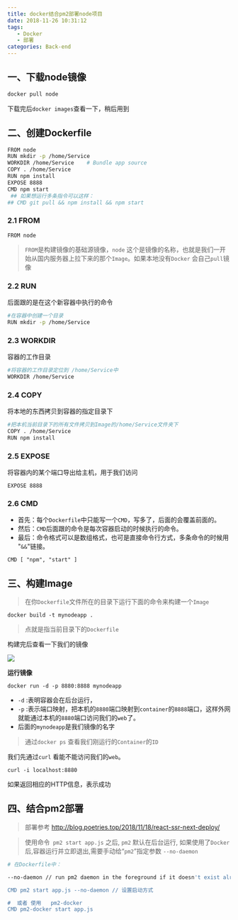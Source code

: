 ```yaml
---
title: docker结合pm2部署node项目
date: 2018-11-26 10:31:12
tags: 
   - Docker
   - 部署
categories: Back-end
---
```


## 一、下载node镜像

```bash
docker pull node
```

下载完后`docker images`查看一下，稍后用到


## 二、创建Dockerfile

```bash
FROM node
RUN mkdir -p /home/Service
WORKDIR /home/Service    # Bundle app source
COPY . /home/Service
RUN npm install
EXPOSE 8888
CMD npm start   
 ## 如果想运行多条指令可以这样：
## CMD git pull && npm install && npm start
```

### 2.1 FROM

```
FROM node
```

> `FROM`是构建镜像的基础源镜像，`node` 这个是镜像的名称，也就是我们一开始从国内服务器上拉下来的那个`Image`。如果本地没有`Docker` 会自己`pull`镜像

### 2.2 RUN

后面跟的是在这个新容器中执行的命令

```bash
#在容器中创建一个目录
RUN mkdir -p /home/Service
```

### 2.3 WORKDIR

容器的工作目录

```bash
#将容器的工作目录定位到 /home/Service中
WORKDIR /home/Service
```

### 2.4 COPY

将本地的东西拷贝到容器的指定目录下

```bash
#把本机当前目录下的所有文件拷贝到Image的/home/Service文件夹下
COPY . /home/Service  
RUN npm install
```

### 2.5 EXPOSE

将容器内的某个端口导出给主机，用于我们访问

```
EXPOSE 8888
```

### 2.6 CMD

- 首先：每个`Dockerfile`中只能写一个`CMD`，写多了，后面的会覆盖前面的。
- 然后：`CMD`后面跟的命令是每次容器启动的时候执行的命令。
- 最后：命令格式可以是数组格式，也可是直接命令行方式，多条命令的时候用 "`&&`"链接。

```
CMD [ "npm", "start" ]
```

## 三、构建Image

> 在你`Dockerfile`文件所在的目录下运行下面的命令来构建一个`Image`

```
docker build -t mynodeapp .
```

> 点就是指当前目录下的`Dockerfile`

构建完后查看一下我们的镜像

 ![](http://blog.poetries.top/img-repo/20191001/42.png)

**运行镜像**

```
docker run -d -p 8880:8888 mynodeapp
```

- `-d` :表明容器会在后台运行，
- `-p` :表示端口映射，把本机的`8880`端口映射到`container`的`8888`端口，这样外网就能通过本机的`8880`端口访问我们的`web`了。
- 后面的`mynodeapp`是我们镜像的名字

> 通过`docker ps` 查看我们刚运行的`Container`的`ID`

我们先通过`curl` 看能不能访问我们的`web`。


```
curl -i localhost:8880
```

如果返回相应的HTTP信息，表示成功

## 四、结合pm2部署

> 部署参考 http://blog.poetries.top/2018/11/18/react-ssr-next-deploy/


> 使用命令` pm2 start app.js` 之后, `pm2` 默认在后台运行, 如果使用了`Docker`后,容器运行并立即退出,需要手动给“`pm2`”指定参数 `--no-daemon`

```bash
# 在Dockerfile中：

--no-daemon // run pm2 daemon in the foreground if it doesn't exist already

CMD pm2 start app.js --no-daemon // 设置启动方式

#  或者 使用   pm2-docker
CMD pm2-docker start app.js
```

